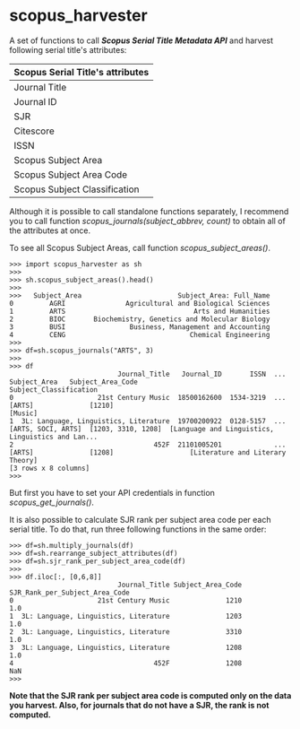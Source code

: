 # scopus_harvester

A set of functions to call **_Scopus Serial Title Metadata API_** and harvest following serial title's attributes:

| Scopus Serial Title's attributes |
| -------------------------------- |
| Journal Title                    |
| Journal ID                       |
| SJR                              |
| Citescore                        |
| ISSN                             |
| Scopus Subject Area              |
| Scopus Subject Area Code         |
| Scopus Subject Classification    |

Although it is possible to call standalone functions separately, I recommend you to call function _scopus_journals(subject_abbrev, count)_ to obtain all of the attributes at once.

To see all Scopus Subject Areas, call function _scopus_subject_areas()_.

```
>>> import scopus_harvester as sh
>>> 
>>> sh.scopus_subject_areas().head()
>>> 
>>>   Subject_Area                        Subject_Area: Full_Name
0         AGRI               Agricultural and Biological Sciences
1         ARTS                                Arts and Humanities
2         BIOC       Biochemistry, Genetics and Molecular Biology
3         BUSI                Business, Management and Accounting
4         CENG                               Chemical Engineering
>>>
>>> df=sh.scopus_journals("ARTS", 3)
>>>
>>> df
                           Journal_Title   Journal_ID       ISSN  ...        Subject_Area   Subject_Area_Code                             Subject_Classification
0                     21st Century Music  18500162600  1534-3219  ...              [ARTS]              [1210]                                            [Music]
1  3L: Language, Linguistics, Literature  19700200922  0128-5157  ...  [ARTS, SOCI, ARTS]  [1203, 3310, 1208]  [Language and Linguistics, Linguistics and Lan...
2                                   452F  21101005201             ...              [ARTS]              [1208]                   [Literature and Literary Theory]
[3 rows x 8 columns]
>>>

```

But first you have to set your API credentials in function _scopus_get_journals()_.

It is also possible to calculate SJR rank per subject area code per each serial title. To do that, run three following functions in the same order:

```
>>> df=sh.multiply_journals(df)
>>> df=sh.rearrange_subject_attributes(df)
>>> df=sh.sjr_rank_per_subject_area_code(df)
>>>
>>> df.iloc[:, [0,6,8]]
                           Journal_Title Subject_Area_Code  SJR_Rank_per_Subject_Area_Code
0                     21st Century Music              1210                             1.0
1  3L: Language, Linguistics, Literature              1203                             1.0
2  3L: Language, Linguistics, Literature              3310                             1.0
3  3L: Language, Linguistics, Literature              1208                             1.0
4                                   452F              1208                             NaN
>>>
```

**Note that the SJR rank per subject area code is computed only on the data you harvest. Also, for journals that do not have a SJR, the rank is not computed.**

